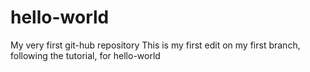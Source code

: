 # hello-world
My very first git-hub repository
This is my first edit on my first branch, following the tutorial, for hello-world

